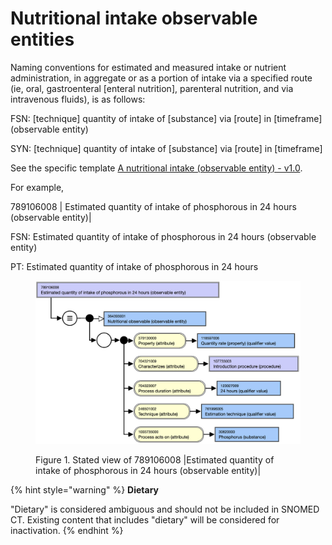# Nutritional intake observable entities

Naming conventions for estimated and measured intake or nutrient administration, in aggregate or as a portion of intake via a specified route (ie, oral, gastroenteral \[enteral nutrition], parenteral nutrition, and via intravenous fluids), is as follows:

FSN: \[technique] quantity of intake of \[substance] via \[route] in \[timeframe] (observable entity)

SYN: \[technique] quantity of intake of \[substance] via \[route] in \[timeframe]

See the specific template [A nutritional intake (observable entity) - v1.0](https://prod-confluence.ihtsdotools.org/display/SCTEMPLATES/A+nutritional+intake+\(observable+entity\)+-+v1.0).

For example,

789106008 | Estimated quantity of intake of phosphorous in 24 hours (observable entity)|

FSN: Estimated quantity of intake of phosphorous in 24 hours (observable entity)

PT: Estimated quantity of intake of phosphorous in 24 hours

<figure><img src="../../../../../.gitbook/assets/image (167).png" alt=""><figcaption><p>Figure 1. Stated view of 789106008 |Estimated quantity of intake of phosphorous in 24 hours (observable entity)|</p></figcaption></figure>

{% hint style="warning" %}
**Dietary**

"Dietary" is considered ambiguous and should not be included in SNOMED CT. Existing content that includes "dietary" will be considered for inactivation.
{% endhint %}

